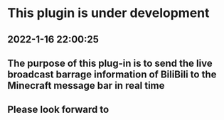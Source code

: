 # This plugin is under development
## 2022-1-16 22:00:25
## The purpose of this plug-in is to send the live broadcast barrage information of BiliBili to the Minecraft message bar in real time

## Please look forward to